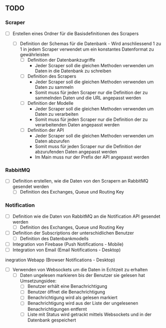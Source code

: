 ## TODO

### Scraper

- [ ] Erstellen eines Ordner für die Basisdefinitionen des Scrapers

  - [ ] Definition der Schemas für die Datenbank
        - Wird anschliessend 1 zu 1 in jedem Scraper verwendet um ein konstantes Datenformat zu gewährleisten
    - [ ] Definition der Datenbankzugriffe
      - Jeder Scraper soll die gleichen Methoden verwenden um Daten in die Datenbank zu schreiben
    - [ ] Definition des Scrapers
      - Jeder Scraper soll die gleichen Methoden verwenden um Daten zu sammeln
      - Somit muss für jeden Scraper nur die Definition der zu sammelnden Daten und die URL angepasst werden
    - [ ] Definition der Modelle
      - Jeder Scraper soll die gleichen Methoden verwenden um Daten zu verarbeiten
      - Somit muss für jeden Scraper nur die Definition der zu verarbeitenden Daten angepasst werden
    - [ ] Definition der API
      - Jeder Scraper soll die gleichen Methoden verwenden um Daten abzurufen
      - Somit muss für jeden Scraper nur die Definition der abzurufenden Daten angepasst werden
      - Im Main muss nur der Prefix der API angepasst werden

### RabbitMQ

- [ ] Definition erstellen, wie die Daten von den Scrapern an RabbitMQ gesendet werden
  - [ ] Definition des Exchanges, Queue und Routing Key

### Notification

- [ ] Definition wie die Daten von RabbitMQ an die Notification API gesendet werden
  - [ ] Definition des Exchanges, Queue und Routing Key

- [ ] Definition der Subscriptions der unterschidlichen Benutzer
  - [ ] Definition des Datenbankmodells

- [ ] Integration von Firebase (Push Notifications - Mobile)
- [ ] Integration von Email (Email Notifications - Desktop)

inegration Webapp (Browser Notifications - Desktop)

- [ ] Verwenden von Websockets um die Daten in Echtzeit zu erhalten
  - [ ] Daten ungelesen markieren bis der Benutzer sie gelesen hat
    Umsetzungsidee:
    - [ ] Benutzer erhält eine Benachrichtigung
    - [ ] Benutzer öffnet die Benachrichtigung
    - [ ] Benachrichtigung wird als gelesen markiert
    - [ ] Benachrichtigung wird aus der Liste der ungelesenen Benachrichtigungen entfernt
    - [ ] Liste mit Status wird getrackt mittels Websockets und in der Datenbank gespeichert
